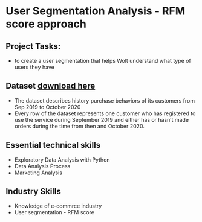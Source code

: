# User Segmentation Analysis - RFM score approach
## Project Tasks: 
- to create a user segmentation that helps Wolt understand what type of users they have

## Dataset [download here](https://drive.google.com/drive/folders/1eQAFwCRLp0nHub0G5pP6mBq16mPXUfTF?usp=sharing)
- The dataset describes history purchase behaviors of its customers from Sep 2019 to October 2020
- Every row of the dataset represents one customer who has registered to use the service during September 2019 and either has or hasn’t made orders during the time from
then and October 2020.

## Essential technical skills 
- Exploratory Data Analysis with Python 
- Data Analysis Process 
- Marketing Analysis 

## Industry Skills 
- Knowledge of e-commrce industry 
- User segmentation - RFM score 
